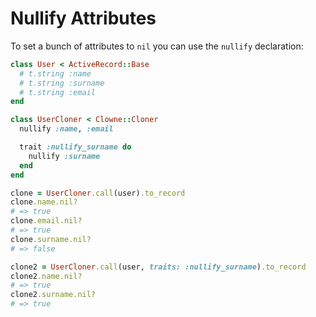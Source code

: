 # Nullify Attributes

To set a bunch of attributes to `nil` you can use the `nullify` declaration:

```ruby
class User < ActiveRecord::Base
  # t.string :name
  # t.string :surname
  # t.string :email
end

class UserCloner < Clowne::Cloner
  nullify :name, :email

  trait :nullify_surname do
    nullify :surname
  end
end

clone = UserCloner.call(user).to_record
clone.name.nil?
# => true
clone.email.nil?
# => true
clone.surname.nil?
# => false

clone2 = UserCloner.call(user, traits: :nullify_surname).to_record
clone2.name.nil?
# => true
clone2.surname.nil?
# => true
```
